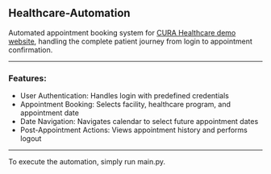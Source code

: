 ## Healthcare-Automation

Automated appointment booking system for [CURA Healthcare demo website](https://katalon-demo-cura.herokuapp.com/), handling the complete patient journey from login to appointment confirmation.

---

### **Features:**

* User Authentication: Handles login with predefined credentials
* Appointment Booking: Selects facility, healthcare program, and appointment date
* Date Navigation: Navigates calendar to select future appointment dates
* Post-Appointment Actions: Views appointment history and performs logout

---

To execute the automation, simply run main.py.
